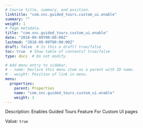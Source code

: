 ```yaml
---
# Course title, summary, and position.
linktitle: "com.snc.guided_tours.custom_ui.enable"
summary: ""
weight: 1
# Page metadata.
title: "com.snc.guided_tours.custom_ui.enable"
date: "2018-09-09T00:00:00Z"
lastmod: "2018-09-09T00:00:00Z"
draft: false  # Is this a draft? true/false
toc: true  # Show table of contents? true/false
type: docs  # Do not modify.

# Add menu entry to sidebar.
# - name: Declare this menu item as a parent with ID name.
# - weight: Position of link in menu.
menu:
  properties:
    parent: Properties
    name: "com.snc.guided_tours.custom_ui.enable"
    weight: 1
---
```


Description: Enables Guided Tours Feature For Custom UI pages


Value: `true`